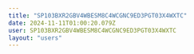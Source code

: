 ```yaml
---
title: "SP103BXR2GBV4WBESM8C4WCGNC9ED3PGT03X4WXTC"
date: 2024-11-11T01:00:20.079Z
user: SP103BXR2GBV4WBESM8C4WCGNC9ED3PGT03X4WXTC
layout: "users"
---
```

    
